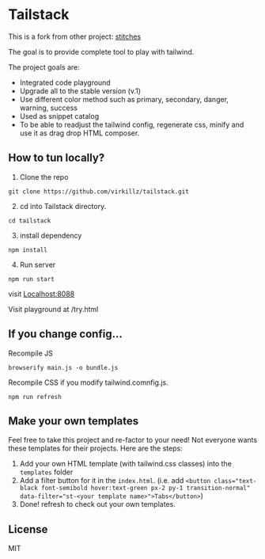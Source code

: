 # Tailstack

This is a fork from other project: [stitches](https://github.com/amiechen/stitches-template-generator)

The goal is to provide complete tool to play with tailwind.

The project goals are:
- Integrated code playground
- Upgrade all to the stable version (v.1)
- Use different color method such as primary, secondary, danger, warning, success
- Used as snippet catalog
- To be able to readjust the tailwind config, regenerate css, minify and use it as drag drop HTML composer.


## How to tun locally?

1. Clone the repo

```
git clone https://github.com/virkillz/tailstack.git
```

2. cd into Tailstack directory.

```
cd tailstack
```

3. install dependency
```
npm install
```


4. Run server

```
npm run start
```

visit [Localhost:8088](http://127.0.0.1:8088)

Visit playground at /try.html

## If you change config...

Recompile JS

```
browserify main.js -o bundle.js
```

Recompile CSS if you modify tailwind.comnfig.js.

```
npm run refresh
```

## Make your own templates

Feel free to take this project and re-factor to your need! Not everyone wants these templates for their projects. Here are the steps:

1. Add your own HTML template (with tailwind.css classes) into the `templates` folder
2. Add a filter button for it in the `index.html`. (i.e. add `<button class="text-black font-semibold hover:text-green px-2 py-1 transition-normal" data-filter="st-<your template name>">Tabs</button>`)
3. Done! refresh to check out your own templates.


## License

MIT 
